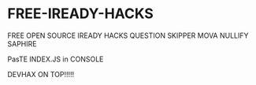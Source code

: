 # FREE-IREADY-HACKS
FREE OPEN SOURCE IREADY HACKS QUESTION SKIPPER MOVA NULLIFY SAPHIRE

PasTE INDEX.JS in CONSOLE


DEVHAX ON TOP!!!!!
